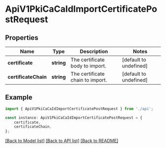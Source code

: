 # ApiV1PkiCaCaIdImportCertificatePostRequest


## Properties

Name | Type | Description | Notes
------------ | ------------- | ------------- | -------------
**certificate** | **string** | The certificate body to import. | [default to undefined]
**certificateChain** | **string** | The certificate chain to import. | [default to undefined]

## Example

```typescript
import { ApiV1PkiCaCaIdImportCertificatePostRequest } from './api';

const instance: ApiV1PkiCaCaIdImportCertificatePostRequest = {
    certificate,
    certificateChain,
};
```

[[Back to Model list]](../README.md#documentation-for-models) [[Back to API list]](../README.md#documentation-for-api-endpoints) [[Back to README]](../README.md)
